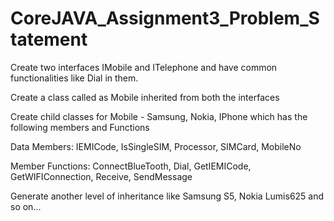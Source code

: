 # CoreJAVA_Assignment3_Problem_Statement
Create two interfaces IMobile and ITelephone and have common functionalities like Dial in them.

Create a class called as Mobile inherited from both the interfaces

Create child classes for Mobile - Samsung, Nokia, IPhone which has the following members and Functions

Data Members: IEMICode, IsSingleSIM, Processor, SIMCard, MobileNo

Member Functions: ConnectBlueTooth, Dial, GetIEMICode, GetWIFIConnection, Receive, SendMessage

Generate another level of inheritance like Samsung S5, Nokia Lumis625 and so on...
